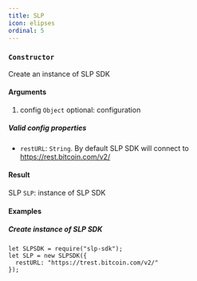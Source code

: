 ```yaml
---
title: SLP
icon: elipses
ordinal: 5
---
```


### `Constructor`

Create an instance of SLP SDK

#### Arguments

1.  config `Object` optional: configuration

##### Valid config properties

- `restURL`: `String`. By default SLP SDK will connect to https://rest.bitcoin.com/v2/

#### Result

SLP `SLP`: instance of SLP SDK

#### Examples

##### Create instance of SLP SDK

    let SLPSDK = require("slp-sdk");
    let SLP = new SLPSDK({
      restURL: "https://trest.bitcoin.com/v2/"
    });
